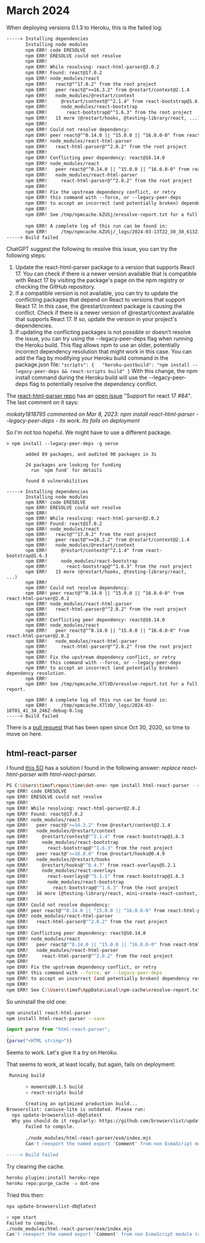 # March 2024

When deploying versions 0.1.3 to Heroku, this is the failed log:

```txt
-----> Installing dependencies
       Installing node modules
       npm ERR! code ERESOLVE
       npm ERR! ERESOLVE could not resolve
       npm ERR! 
       npm ERR! While resolving: react-html-parser@2.0.2
       npm ERR! Found: react@17.0.2
       npm ERR! node_modules/react
       npm ERR!   react@"^17.0.2" from the root project
       npm ERR!   peer react@">=16.3.2" from @restart/context@2.1.4
       npm ERR!   node_modules/@restart/context
       npm ERR!     @restart/context@"^2.1.4" from react-bootstrap@1.6.3
       npm ERR!     node_modules/react-bootstrap
       npm ERR!       react-bootstrap@"^1.6.3" from the root project
       npm ERR!   15 more (@restart/hooks, @testing-library/react, ...)
       npm ERR! 
       npm ERR! Could not resolve dependency:
       npm ERR! peer react@"^0.14.0 || ^15.0.0 || ^16.0.0-0" from react-html-parser@2.0.2
       npm ERR! node_modules/react-html-parser
       npm ERR!   react-html-parser@"^2.0.2" from the root project
       npm ERR! 
       npm ERR! Conflicting peer dependency: react@16.14.0
       npm ERR! node_modules/react
       npm ERR!   peer react@"^0.14.0 || ^15.0.0 || ^16.0.0-0" from react-html-parser@2.0.2
       npm ERR!   node_modules/react-html-parser
       npm ERR!     react-html-parser@"^2.0.2" from the root project
       npm ERR! 
       npm ERR! Fix the upstream dependency conflict, or retry
       npm ERR! this command with --force, or --legacy-peer-deps
       npm ERR! to accept an incorrect (and potentially broken) dependency resolution.
       npm ERR! 
       npm ERR! See /tmp/npmcache.kZUSj/eresolve-report.txt for a full report.
       
       npm ERR! A complete log of this run can be found in:
       npm ERR!     /tmp/npmcache.kZUSj/_logs/2024-03-13T22_30_30_613Z-debug-0.log
-----> Build failed
```

ChatGPT suggest the following to resolve this issue, you can try the following steps:

1. Update the react-html-parser package to a version that supports React 17. You can check if there is a newer version available that is compatible with React 17 by visiting the package's page on the npm registry or checking the GitHub repository.
2. If a compatible version is not available, you can try to update the conflicting packages that depend on React to versions that support React 17. In this case, the @restart/context package is causing the conflict. Check if there is a newer version of @restart/context available that supports React 17. If so, update the version in your project's dependencies.
3. If updating the conflicting packages is not possible or doesn't resolve the issue, you can try using the --legacy-peer-deps flag when running the Heroku build. This flag allows npm to use an older, potentially incorrect dependency resolution that might work in this case. You can add the flag by modifying your Heroku build command in the package.json file: ```"scripts": {   "heroku-postbuild": "npm install --legacy-peer-deps && react-scripts build" }```  With this change, the npm install command during the Heroku build will use the --legacy-peer-deps flag to potentially resolve the dependency conflict.

The [react-html-parser repo](https://github.com/peternewnham/react-html-parser) has an [open issue](https://github.com/peternewnham/react-html-parser/issues/84) "Support for react 17 #84".  The last comment on it says:

*mokaty1818795 commented on Mar 8, 2023: npm install react-html-parser --legacy-peer-deps - its work.  Its fails on deployment*

So I'm not too hopeful.  We might have to use a different package.

```log
> npm install --legacy-peer-deps -g serve
       
       added 89 packages, and audited 90 packages in 3s
       
       24 packages are looking for funding
         run `npm fund` for details
       
       found 0 vulnerabilities
       
-----> Installing dependencies
       Installing node modules
       npm ERR! code ERESOLVE
       npm ERR! ERESOLVE could not resolve
       npm ERR! 
       npm ERR! While resolving: react-html-parser@2.0.2
       npm ERR! Found: react@17.0.2
       npm ERR! node_modules/react
       npm ERR!   react@"^17.0.2" from the root project
       npm ERR!   peer react@">=16.3.2" from @restart/context@2.1.4
       npm ERR!   node_modules/@restart/context
       npm ERR!     @restart/context@"^2.1.4" from react-bootstrap@1.6.3
       npm ERR!     node_modules/react-bootstrap
       npm ERR!       react-bootstrap@"^1.6.3" from the root project
       npm ERR!   15 more (@restart/hooks, @testing-library/react, ...)
       npm ERR! 
       npm ERR! Could not resolve dependency:
       npm ERR! peer react@"^0.14.0 || ^15.0.0 || ^16.0.0-0" from react-html-parser@2.0.2
       npm ERR! node_modules/react-html-parser
       npm ERR!   react-html-parser@"^2.0.2" from the root project
       npm ERR! 
       npm ERR! Conflicting peer dependency: react@16.14.0
       npm ERR! node_modules/react
       npm ERR!   peer react@"^0.14.0 || ^15.0.0 || ^16.0.0-0" from react-html-parser@2.0.2
       npm ERR!   node_modules/react-html-parser
       npm ERR!     react-html-parser@"^2.0.2" from the root project
       npm ERR! 
       npm ERR! Fix the upstream dependency conflict, or retry
       npm ERR! this command with --force, or --legacy-peer-deps
       npm ERR! to accept an incorrect (and potentially broken) dependency resolution.
       npm ERR! 
       npm ERR! See /tmp/npmcache.X7lVD/eresolve-report.txt for a full report.
       
       npm ERR! A complete log of this run can be found in:
       npm ERR!     /tmp/npmcache.X7lVD/_logs/2024-03-16T01_41_34_246Z-debug-0.log
-----> Build failed
```

There is a [pull request](https://github.com/peternewnham/react-html-parser/pull/80) that has been open since Oct 30, 2020, so time to move on here.

## html-react-parser

I found [this SO](https://stackoverflow.com/questions/71185391/unable-to-resolve-dependency-for-installing-html-parser) has a solution I found in the following answer: *replace react-html-parser with html-react-parser.*

```sh
PS C:\Users\timof\repos\timo\dot-one> npm install html-react-parser --save
npm ERR! code ERESOLVE
npm ERR! ERESOLVE could not resolve
npm ERR!
npm ERR! While resolving: react-html-parser@2.0.2
npm ERR! Found: react@17.0.2
npm ERR! node_modules/react
npm ERR!   peer react@">=16.3.2" from @restart/context@2.1.4
npm ERR!   node_modules/@restart/context
npm ERR!     @restart/context@"^2.1.4" from react-bootstrap@1.6.3
npm ERR!     node_modules/react-bootstrap
npm ERR!       react-bootstrap@"^1.6.3" from the root project
npm ERR!   peer react@">=16.8.0" from @restart/hooks@0.4.9
npm ERR!   node_modules/@restart/hooks
npm ERR!     @restart/hooks@"^0.4.7" from react-overlays@5.2.1
npm ERR!     node_modules/react-overlays
npm ERR!       react-overlays@"^5.1.1" from react-bootstrap@1.6.3
npm ERR!       node_modules/react-bootstrap
npm ERR!         react-bootstrap@"^1.6.3" from the root project
npm ERR!   16 more (@testing-library/react, mini-create-react-context, ...)
npm ERR!
npm ERR! Could not resolve dependency:
npm ERR! peer react@"^0.14.0 || ^15.0.0 || ^16.0.0-0" from react-html-parser@2.0.2
npm ERR! node_modules/react-html-parser
npm ERR!   react-html-parser@"^2.0.2" from the root project
npm ERR!
npm ERR! Conflicting peer dependency: react@16.14.0
npm ERR! node_modules/react
npm ERR!   peer react@"^0.14.0 || ^15.0.0 || ^16.0.0-0" from react-html-parser@2.0.2
npm ERR!   node_modules/react-html-parser
npm ERR!     react-html-parser@"^2.0.2" from the root project
npm ERR!
npm ERR! Fix the upstream dependency conflict, or retry
npm ERR! this command with --force, or --legacy-peer-deps
npm ERR! to accept an incorrect (and potentially broken) dependency resolution.
npm ERR!
npm ERR! See C:\Users\timof\AppData\Local\npm-cache\eresolve-report.txt for a full report.
```

So uninstall the old one:

```sh
npm uninstall react-html-parser     
npm install html-react-parser --save
```

```js
import parse from "html-react-parser";
...
{parse("<HTML string>")}
```

Seems to work.  Let's give it a try on Heroku.

That seems to work, at least locally, but again, fails on deployment:

```sh
 Running build
       
       > moments@0.1.5 build
       > react-scripts build
       
       Creating an optimized production build...
Browserslist: caniuse-lite is outdated. Please run:
  npx update-browserslist-db@latest
  Why you should do it regularly: https://github.com/browserslist/update-db#readme
       Failed to compile.
       
       ./node_modules/html-react-parser/esm/index.mjs
       Can't reexport the named export 'Comment' from non EcmaScript module (only default export is available)
       
-----> Build failed
```

Try clearing the cache.

```sh
heroku plugins:install heroku-repo
heroku repo:purge_cache -a dot-one
```

Tried this then:

```sh
npx update-browserslist-db@latest
```

```sh
> npm start
Failed to compile.
./node_modules/html-react-parser/esm/index.mjs
Can't reexport the named export 'Comment' from non EcmaScript module (only default export is available)
```

